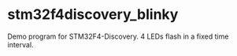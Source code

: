 stm32f4discovery_blinky
=======================

Demo program for STM32F4-Discovery. 4 LEDs flash in a fixed time interval.
